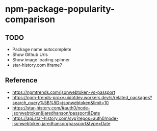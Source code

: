 # npm-package-popularity-comparison
## TODO
- Package name autocomplete
- Show Github Urls
- Show image loading spinner
- star-history.com iframe?

## Reference
- https://npmtrends.com/jsonwebtoken-vs-passport
- https://npm-trends-proxy.uidotdev.workers.dev/s/related_packages?search_query%5B%5D=jsonwebtoken&limit=10
- https://star-history.com/#auth0/node-jsonwebtoken&jaredhanson/passport&Date
- https://api.star-history.com/svg?repos=auth0/node-jsonwebtoken,jaredhanson/passport&type=Date
